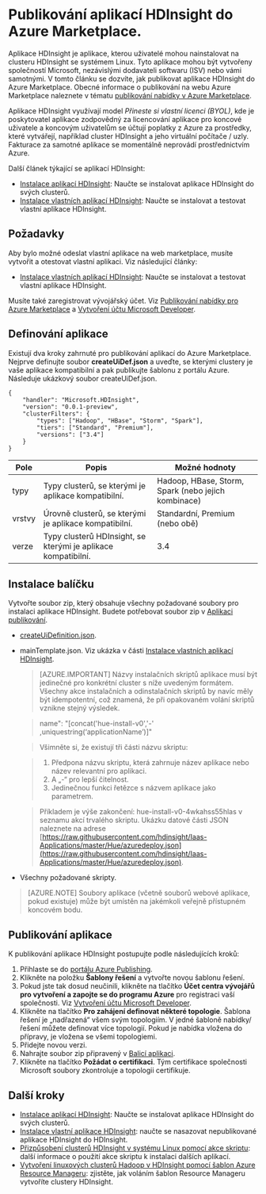 <properties
    pageTitle="Publikování aplikací HDInsight | Microsoft Azure"
    description="Naučte se vytvářet a publikovat aplikace HDInsight."
    services="hdinsight"
    documentationCenter=""
    authors="mumian"
    manager="paulettm"
    editor="cgronlun"
    tags="azure-portal"/>

<tags
    ms.service="hdinsight"
    ms.devlang="na"
    ms.topic="hero-article"
    ms.tgt_pltfrm="na"
    ms.workload="big-data"
    ms.date="06/29/2016"
    ms.author="jgao"/>

# Publikování aplikací HDInsight do Azure Marketplace.

Aplikace HDInsight je aplikace, kterou uživatelé mohou nainstalovat na clusteru HDInsight se systémem Linux. Tyto aplikace mohou být vytvořeny společností Microsoft, nezávislými dodavateli softwaru (ISV) nebo vámi samotnými. V tomto článku se dozvíte, jak publikovat aplikace HDInsight do Azure Marketplace.  Obecné informace o publikování na webu Azure Marketplace naleznete v tématu [publikování nabídky v Azure Marketplace](../marketplace-publishing/marketplace-publishing-getting-started.md).

Aplikace HDInsight využívají model *Přineste si vlastní licenci (BYOL)*, kde je poskytovatel aplikace zodpovědný za licencování aplikace pro koncové uživatele a koncovým uživatelům se účtují poplatky z Azure za prostředky, které vytvářejí, například cluster HDInsight a jeho virtuální počítače / uzly. Fakturace za samotné aplikace se momentálně neprovádí prostřednictvím Azure.

Další článek týkající se aplikací HDInsight:

- [Instalace aplikací HDInsight](hdinsight-apps-install-applications.md): Naučte se instalovat aplikace HDInsight do svých clusterů.
- [Instalace vlastních aplikací HDInsight](hdinsight-apps-install-custom-applications.md): Naučte se instalovat a testovat vlastní aplikace HDInsight.

 
## Požadavky

Aby bylo možné odeslat vlastní aplikace na web marketplace, musíte vytvořit a otestovat vlastní aplikaci. Viz následující články:

- [Instalace vlastních aplikací HDInsight](hdinsight-apps-install-custom-applications.md): Naučte se instalovat a testovat vlastní aplikace HDInsight.

Musíte také zaregistrovat vývojářský účet. Viz [Publikování nabídky pro Azure Marketplace](../marketplace-publishing/marketplace-publishing-getting-started.md) a [Vytvoření účtu Microsoft Developer](../marketplace-publishing/marketplace-publishing-accounts-creation-registration.md).

## Definování aplikace

Existují dva kroky zahrnuté pro publikování aplikací do Azure Marketplace.  Nejprve definujte soubor **createUiDef.json** a uveďte, se kterými clustery je vaše aplikace kompatibilní a pak publikujte šablonu z portálu Azure. Následuje ukázkový soubor createUiDef.json.

    {
        "handler": "Microsoft.HDInsight",
        "version": "0.0.1-preview",
        "clusterFilters": {
            "types": ["Hadoop", "HBase", "Storm", "Spark"],
            "tiers": ["Standard", "Premium"],
            "versions": ["3.4"]
        }
    }


|Pole  | Popis   | Možné hodnoty|
|-------|---------------|----------------|
|typy  |Typy clusterů, se kterými je aplikace kompatibilní. |Hadoop, HBase, Storm, Spark (nebo jejich kombinace)|
|vrstvy  |Úrovně clusterů, se kterými je aplikace kompatibilní. |Standardní, Premium (nebo obě)|
|verze|  Typy clusterů HDInsight, se kterými je aplikace kompatibilní.    |3.4|

## Instalace balíčku

Vytvořte soubor zip, který obsahuje všechny požadované soubory pro instalaci aplikace HDInsight. Budete potřebovat soubor zip v [Aplikaci publikování](#publish-application).

- [createUiDefinition.json](#define-application).
- mainTemplate.json. Viz ukázka v části [Instalace vlastních aplikací HDInsight](hdinsight-apps-install-custom-applications.md).

    >[AZURE.IMPORTANT] Názvy instalačních skriptů aplikace musí být jedinečné pro konkrétní cluster s níže uvedeným formátem. Všechny akce instalačních a odinstalačních skriptů by navíc měly být idempotentní, což znamená, že při opakovaném volání skriptů vznikne stejný výsledek.
    
    >   name": "[concat('hue-install-v0','-' ,uniquestring(‘applicationName’)]"
        
    >Všimněte si, že existují tři části názvu skriptu:
        
    >   1. Předpona názvu skriptu, která zahrnuje název aplikace nebo název relevantní pro aplikaci.
    >   2. A „-“ pro lepší čitelnost.
    >   3. Jedinečnou funkci řetězce s názvem aplikace jako parametrem.

    >   Příkladem je výše zakončení: hue-install-v0-4wkahss55hlas v seznamu akcí trvalého skriptu. Ukázku datové části JSON naleznete na adrese [https://raw.githubusercontent.com/hdinsight/Iaas-Applications/master/Hue/azuredeploy.json](https://raw.githubusercontent.com/hdinsight/Iaas-Applications/master/Hue/azuredeploy.json).

- Všechny požadované skripty.

> [AZURE.NOTE] Soubory aplikace (včetně souborů webové aplikace, pokud existuje) může být umístěn na jakémkoli veřejně přístupném koncovém bodu.

## Publikování aplikace

K publikování aplikace HDInsight postupujte podle následujících kroků:

1. Přihlaste se do [portálu Azure Publishing](https://publish.windowsazure.com/).
2. Klikněte na položku **Šablony řešení** a vytvořte novou šablonu řešení.
3. Pokud jste tak dosud neučinili, klikněte na tlačítko **Účet centra vývojářů pro vytvoření a zapojte se do programu Azure** pro registraci vaší společnosti.  Viz [Vytvoření účtu Microsoft Developer](../marketplace-publishing/marketplace-publishing-accounts-creation-registration.md).
4. Klikněte na tlačítko **Pro zahájení definovat některé topologie**. Šablona řešení je „nadřazená“ všem svým topologiím. V jedné šabloně nabídky/řešení můžete definovat více topologií. Pokud je nabídka vložena do přípravy, je vložena se všemi topologiemi. 
5. Přidejte novou verzi.
6. Nahrajte soubor zip připravený v [Balicí aplikaci](#package-application).  
7. Klikněte na tlačítko **Požádat o certifikaci**. Tým certifikace společnosti Microsoft soubory zkontroluje a topologii certifikuje.

## Další kroky

- [Instalace aplikací HDInsight](hdinsight-apps-install-applications.md): Naučte se instalovat aplikace HDInsight do svých clusterů.
- [Instalace vlastní aplikace HDInsight](hdinsight-apps-install-custom-applications.md): naučte se nasazovat nepublikované aplikace HDInsight do HDInsight.
- [Přizpůsobení clusterů HDInsight v systému Linux pomocí akce skriptu](hdinsight-hadoop-customize-cluster-linux.md): další informace o použití akce skriptu k instalaci dalších aplikací.
- [Vytvoření linuxových clusterů Hadoop v HDInsight pomocí šablon Azure Resource Manageru](hdinsight-hadoop-create-linux-clusters-arm-templates.md): zjistěte, jak voláním šablon Resource Manageru vytvoříte clustery HDInsight.


<!---HONumber=Aug16_HO4-->


